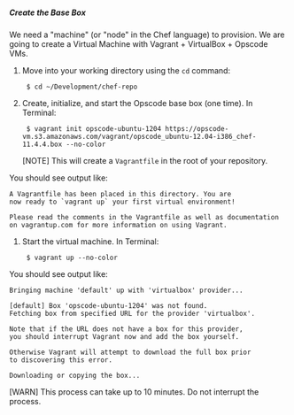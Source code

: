 ##### Create the Base Box
We need a "machine" (or "node" in the Chef language) to provision. We are going to create a Virtual Machine with Vagrant + VirtualBox + Opscode VMs.

1. Move into your working directory using the `cd` command:

        $ cd ~/Development/chef-repo

1. Create, initialize, and start the Opscode base box (one time). In Terminal:

        $ vagrant init opscode-ubuntu-1204 https://opscode-vm.s3.amazonaws.com/vagrant/opscode_ubuntu-12.04-i386_chef-11.4.4.box --no-color

    [NOTE] This will create a `Vagrantfile` in the root of your repository.

  You should see output like:

  ```text
  A Vagrantfile has been placed in this directory. You are
  now ready to `vagrant up` your first virtual environment!

  Please read the comments in the Vagrantfile as well as documentation
  on vagrantup.com for more information on using Vagrant.
  ```

1. Start the virtual machine. In Terminal:

        $ vagrant up --no-color

  You should see output like:

  ```text
  Bringing machine 'default' up with 'virtualbox' provider...

  [default] Box 'opscode-ubuntu-1204' was not found.
  Fetching box from specified URL for the provider 'virtualbox'.

  Note that if the URL does not have a box for this provider,
  you should interrupt Vagrant now and add the box yourself.

  Otherwise Vagrant will attempt to download the full box prior
  to discovering this error.

  Downloading or copying the box...
  ```

  [WARN] This process can take up to 10 minutes. Do not interrupt the process.
